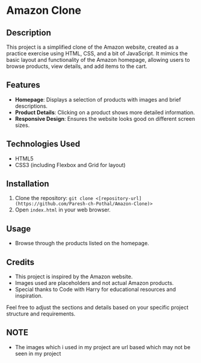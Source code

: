 
# Amazon Clone

## Description
This project is a simplified clone of the Amazon website, created as a practice exercise using HTML, CSS, and a bit of JavaScript. It mimics the basic layout and functionality of the Amazon homepage, allowing users to browse products, view details, and add items to the cart.

## Features
- **Homepage**: Displays a selection of products with images and brief descriptions.
- **Product Details**: Clicking on a product shows more detailed information.
- **Responsive Design**: Ensures the website looks good on different screen sizes.

## Technologies Used
- HTML5
- CSS3 (including Flexbox and Grid for layout)

## Installation
1. Clone the repository: `git clone <[repository-url](https://github.com/Paresh-ch-Pothal/Amazon-Clone)>`
2. Open `index.html` in your web browser.

## Usage
- Browse through the products listed on the homepage.

## Credits
- This project is inspired by the Amazon website.
- Images used are placeholders and not actual Amazon products.
- Special thanks to Code with Harry for educational resources and inspiration.

Feel free to adjust the sections and details based on your specific project structure and requirements.
## NOTE
- The images which i used in my project are url based which may not be seen in my project
